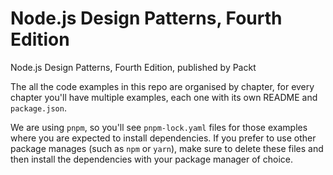 # Node.js Design Patterns, Fourth Edition

Node.js Design Patterns, Fourth Edition, published by Packt

The all the code examples in this repo are organised by chapter, for every
chapter you'll have multiple examples, each one with its own README and
`package.json`.

We are using `pnpm`, so you'll see `pnpm-lock.yaml` files for those examples
where you are expected to install dependencies. If you prefer to use other
package manages (such as `npm` or `yarn`), make sure to delete these files and
then install the dependencies with your package manager of choice.
